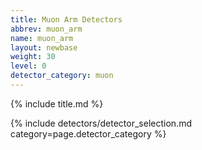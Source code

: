 ```yaml
---
title: Muon Arm Detectors
abbrev: muon_arm
name: muon_arm
layout: newbase
weight: 30
level: 0
detector_category: muon
---
```

{% include title.md %}

{% include detectors/detector_selection.md category=page.detector_category %}
